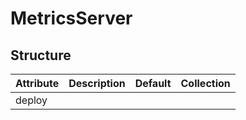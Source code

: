 # MetricsServer 
 

## Structure 
 

| Attribute | Description | Default | Collection  |
| --------- | ----------- | ------- | ----------  |
| deploy    |             |         |             |